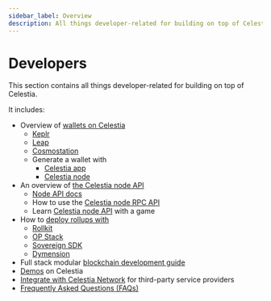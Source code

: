 ```yaml
---
sidebar_label: Overview
description: All things developer-related for building on top of Celestia.
---
```


# Developers

This section contains all things developer-related for building on top
of Celestia.

It includes:

* Overview of [wallets on Celestia](../../developers/wallets/)
  * [Keplr](../../developers/keplr/)
  * [Leap](../../developers/leap)
  * [Cosmostation](../../developers/cosmostation/)
  * Generate a wallet with
    * [Celestia app](../../developers/celestia-app-wallet/)
    * [Celestia node](../../developers/celestia-node-key/)
* An overview of [the Celestia node API](../../developers/node-api/)
  * [Node API docs](/api/v0.11.0-rc12)
  * How to use the [Celestia node RPC API](../../developers/node-tutorial/)
  * Learn [Celestia node API](../../developers/prompt-scavenger/) with a game
* How to [deploy rollups with](../../category/deploy-a-rollup/)
  * [Rollkit](../../developers/rollkit/)
  * [OP Stack](../../category/optimism/)
  * [Sovereign SDK](https://github.com/Sovereign-Labs/sovereign-sdk/tree/stable/examples/demo-rollup#demo-rollup)
  * [Dymension](https://dymension.xyz/)
* Full stack modular [blockchain development guide](../../developers/full-stack-modular-development-guide/)
* [Demos](../../developers/demos/) on Celestia
* [Integrate with Celestia Network](../../developers/integrate-celestia/)
for third-party service providers
* [Frequently Asked Questions (FAQs)](../../developers/faqs/)
